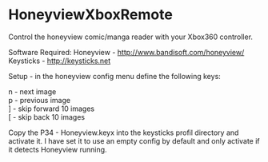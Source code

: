 # HoneyviewXboxRemote
Control the honeyview comic/manga reader with your Xbox360 controller.

Software Required: 
Honeyview - http://www.bandisoft.com/honeyview/ <br/>
Keysticks - http://keysticks.net

Setup - in the honeyview config menu define the following keys:

n - next image<br/>
p - previous image<br/>
] - skip forward 10 images<br/>
[ - skip back 10 images<br/>

Copy the P34 - Honeyview.keyx into the keysticks profil directory and activate it. 
I have set it to use an empty config by default and only activate if it detects Honeyview running.
